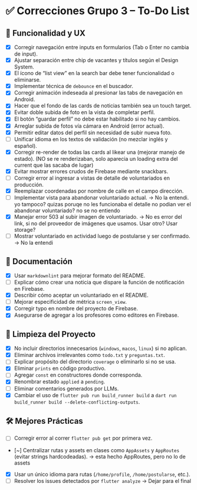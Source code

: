 # ✅ Correcciones Grupo 3 – To-Do List

## 🧪 Funcionalidad y UX
- [x] Corregir navegación entre inputs en formularios (Tab o Enter no cambia de input).
- [x] Ajustar separación entre chip de vacantes y títulos según el Design System.
- [x] El ícono de “list view” en la search bar debe tener funcionalidad o eliminarse.
- [x] Implementar técnica de `debounce` en el buscador.
- [x] Corregir animación indeseada al presionar las tabs de navegación en Android.
- [x] Hacer que el fondo de las cards de noticias también sea un touch target.
- [x] Evitar doble subida de foto en la vista de completar perfil.
- [x] El botón “guardar perfil” no debe estar habilitado si no hay cambios.
- [x] Arreglar subida de fotos vía cámara en Android (error actual).
- [x] Permitir editar datos del perfil sin necesidad de subir nueva foto.
- [ ] Unificar idioma en los textos de validación (no mezclar inglés y español).
- [x] Corregir re-render de todas las cards al likear una (mejorar manejo de estado). (NO se re renderizaban, solo aparecia un loading extra del current que las sacaba de lugar)
- [x] Evitar mostrar errores crudos de Firebase mediante snackbars.
- [ ] Corregir error al ingresar a vistas de detalle de voluntariados en producción.
- [x] Reemplazar coordenadas por nombre de calle en el campo dirección.
- [ ] Implementar vista para abandonar voluntariado actual. -> No la entendi. yo tampoco? quizas poruqe no les funcionaba el detalle no podian ver el abandonar voluntariado? no se no entiendo
- [x] Manejar error 503 al subir imagen de voluntariado. -> No es error del link, si no del proveedor de imágenes que usamos. Usar otro? Usar storage?
- [ ] Mostrar voluntariado en actividad luego de postularse y ser confirmado. -> No la entendi

## 🧾 Documentación
- [x] Usar `markdownlint` para mejorar formato del README.
- [ ] Explicar cómo crear una noticia que dispare la función de notificación en Firebase.
- [x] Describir cómo aceptar un voluntariado en el README.
- [ ] Mejorar especificidad de métrica `screen_view`.
- [x] Corregir typo en nombre del proyecto de Firebase.
- [x] Asegurarse de agregar a los profesores como editores en Firebase.

## 🧹 Limpieza del Proyecto
- [x] No incluir directorios innecesarios (`windows`, `macos`, `linux`) si no aplican.
- [x] Eliminar archivos irrelevantes como `todo.txt` y `preguntas.txt`.
- [ ] Explicar propósito del directorio `coverage` o eliminarlo si no se usa.
- [x] Eliminar `prints` en código productivo. 
- [ ] Agregar `const` en constructores donde corresponda.
- [x] Renombrar estado `applied` a `pending`.
- [ ] Eliminar comentarios generados por LLMs.
- [x] Cambiar el uso de `flutter pub run build_runner build` a `dart run build_runner build --delete-conflicting-outputs`.
    
## 🛠️ Mejores Prácticas
- [ ] Corregir error al correr `flutter pub get` por primera vez.
- [~] Centralizar rutas y assets en clases como `AppAssets` y `AppRoutes` (evitar strings hardcodeadas). -> esta hecho AppRoutes, pero no lo de assets
- [x] Usar un único idioma para rutas (`/home/profile`, `/home/postularse`, etc.).
- [ ] Resolver los issues detectados por `flutter analyze` -> Dejar para el final
